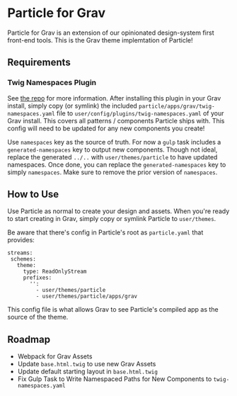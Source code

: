 # Particle for Grav
Particle for Grav is an extension of our opinionated design-system first front-end tools. This is the Grav theme implemtation of Particle!

## Requirements

### Twig Namespaces Plugin
See [the repo](https://github.com/phase2/grav-pl-starter/tree/master/app/user/plugins/twig-namespaces) for more information. After installing this plugin in your Grav install, simply copy (or symlink) the included `particle/apps/grav/twig-namespaces.yaml` file to `user/config/plugins/twig-namespaces.yaml` of your Grav install. This covers all patterns / components Particle ships with. This config will need to be updated for any new components you create! 

Use `namespaces` key as the source of truth. For now a `gulp` task includes a `generated-namespaces` key to output new components. Though not ideal, replace the generated `../..` with `user/themes/particle` to have updated namespaces. Once done, you can replace the `generated-namespaces` key to simply `namespaces`. Make sure to remove the prior version of `namespaces`.

## How to Use
Use Particle as normal to create your design and assets. When you're ready to start creating in Grav, simply copy or symlink Particle to `user/themes`. 

Be aware that there's config in Particle's root as `particle.yaml` that provides:

```
streams:
 schemes:
   theme:
     type: ReadOnlyStream
     prefixes:
       '':
         - user/themes/particle
         - user/themes/particle/apps/grav

```

This config file is what allows Grav to see Particle's compiled app as the source of the theme.

## Roadmap

  * Webpack for Grav Assets
  * Update `base.html.twig` to use new Grav Assets
  * Update default starting layout in `base.html.twig`
  * Fix Gulp Task to Write Namespaced Paths for New Components to `twig-namespaces.yaml`
